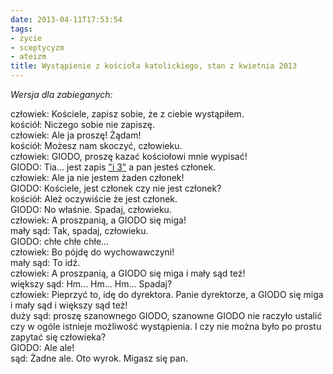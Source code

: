 ```yaml
---
date: 2013-04-11T17:53:54
tags:
- życie
- sceptycyzm
- ateizm
title: Wystąpienie z kościoła katolickiego, stan z kwietnia 2013
---
```


_Wersja dla zabieganych:_

człowiek: Kościele, zapisz sobie, że z ciebie wystąpiłem.  
kościół: Niczego sobie nie zapiszę.  
człowiek: Ale ja proszę! Żądam!  
kościół: Możesz nam skoczyć, człowieku.  
człowiek: GIODO, proszę kazać kościołowi mnie wypisać!  
GIODO: Tia... jest zapis ["i 3"](/2012/05/22/i-3/)
a pan jesteś członek.  
człowiek: Ale ja nie jestem żaden członek!  
GIODO: Kościele, jest członek czy nie jest członek?  
kościół: Ależ oczywiście że jest członek.  
GIODO: No właśnie. Spadaj, człowieku.  
człowiek: A proszpanią, a GIODO się miga!  
mały sąd: Tak, spadaj, człowieku.  
GIODO: chłe chłe chłe...  
człowiek: Bo pójdę do wychowawczyni!  
mały sąd: To idź.  
człowiek: A proszpanią, a GIODO się miga i mały sąd też!  
większy sąd: Hm... Hm... Hm... Spadaj?  
człowiek: Pieprzyć to, idę do dyrektora. Panie dyrektorze,
a GIODO się miga i mały sąd i większy sąd też!  
duży sąd: proszę szanownego GIODO, szanowne GIODO nie raczyło
ustalić czy w ogóle istnieje możliwość wystąpienia. I czy
nie można było po prostu zapytać się człowieka?  
GIODO: Ale ale!  
sąd: Żadne ale. Oto wyrok. Migasz się pan.  
